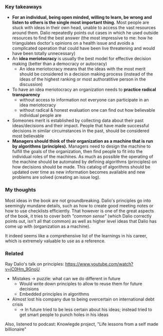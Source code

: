 ### Key takeaways

- **For an individual, being open minded, willing to learn, be wrong and listen to others is the single most important thing.** Most people are stuck with ideas in their own head, unable to access the vast resources around them. Dalio repeatedly points out cases in which he used outside resources to find the best answer (the most impressive to me: how he triangulates doctor's opinions on a health issue and avoids a complicated operation that could have been live threatening and would have been totally unnecessary)
- An **idea meriotocracy** is usually the best model for effective decision making (better than a democracy or autocracy)
  - An idea meriotocracy means that the ideas with the most merit should be considered in a decision making process (instead of the ideas of the highest ranking or most authoratitive person in the discussion)
- To have an idea meriotocracy an organization needs to **practice radical transparency** 
  - without access to information not everyone can participate in an idea meriotocracy
  - without radical & honest evaluation one can find out how believable individual people are
- Someones merit is established by collecting data about their past ideas/decisions and their impact. People that have made successful decisions in similar circumstances in the past, should be considered most believable
- **Managers should think of their organization as a machine that is run by algorithms (principles).** Managers need to design the machine to fulfill the goals of the organization, then find people to fit into the individual roles of the machines. As much as possible the operating of the machine should be automated by defining algorithms (principles) on how decisions should be made. This catalog of algorithms should be updated over time as new information becomes available and new problems are solved (creating an issue log).



### My thoughts

Most ideas in the book are not groundbreaking. Dalio's principles go into seemingly mundane details, such as how to create good meeting notes or how to use checklists efficiently. That however is one of the great aspects of the book, it tries to cover both *"common sense"* (which Dalio correctly points out, isn't all that common) as well as higher level ideas that Dalio has come up with (organization as a machine).

It indeed seems like a comprehensive list of the learnings in his career, which is extremely valuable to use as a reference.

### Related

Ray Dalio's talk on principles: https://www.youtube.com/watch?v=jC0Hm_9GnoU

- Mistakes -> puzzle: what can we do different in future
  - Would write down principles to allow to reuse them for future decisions
  - Embedded principles in algorithms
- Almost lost his company due to being overcertain on international debt crisis
  - -> In future tried to be less certain about his ideas; instead tried to get smart people to punch
    holes in his ideas

Also, listened to podcast: Knowlegde project, "Life lessons from a self made billionaire" 